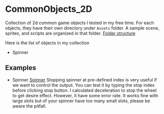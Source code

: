 # CommonObjects_2D
Collection of 2d common game objects I tested in my free time. For each objects, they have their own directory under `Assets` folder. A sample scene, sprites, and scripts are organized in that folder.
[Folder structure](https://res.cloudinary.com/yunwe/image/upload/v1591706893/GitReadMePhoto/2d_objects/Screenshot_at_Jun_09_19-16-35.png)

Here is the list of objects in my collection
- Spinner
 
## Examples
- Spinner
[Spinner](https://res.cloudinary.com/yunwe/image/upload/v1591706895/GitReadMePhoto/2d_objects/Screenshot_at_Jun_09_19-11-34.png)
Stopping spinner at pre-defined index is very useful if we want to control the output. You can test it by typing the stop index before clicking stop button.
I calculated deceleration to stop the wheel to get desire effect. However, it have some error rate. It works fine with large slots but of your spinner have too many small slots, please be aware the pitfall.
